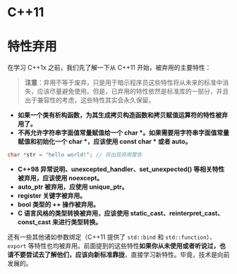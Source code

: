 # C++11

# 特性弃用

在学习 C++1x 之前，我们先了解一下从 C++11 开始，被弃用的主要特性：

> **注意**：弃用不等于废弃，只是用于暗示程序员这些特性将从未来的标准中消失，应该尽量避免使用。但是，已弃用的特性依然是标准库的一部分，并且出于兼容性的考虑，这些特性其实会永久保留。

- **如果一个类有析构函数，为其生成拷贝构造函数和拷贝赋值运算符的特性被弃用了。**
- **不再允许字符串字面值常量赋值给一个 char \*。如果需要用字符串字面值常量赋值和初始化一个 char \*，应该使用 const char \* 或者 auto。**

```cpp
char *str = "hello world!"; // 将出现弃用警告
```

- **C++98 异常说明、unexcepted_handler、set_unexpected() 等相关特性被弃用，应该使用 noexcept。**
- **auto_ptr 被弃用，应使用 unique_ptr。**
- **register 关键字被弃用。**
- **bool 类型的 ++ 操作被弃用。**
- **C 语言风格的类型转换被弃用，应该使用 static_cast、reinterpret_cast、const_cast 来进行类型转换。**

还有一些其他诸如参数绑定（C++11 提供了 `std::bind` 和 `std::function`）、`export` 等特性也均被弃用。前面提到的这些特性**如果你从未使用或者听说过，也请不要尝试去了解他们，应该向新标准靠拢**，直接学习新特性。毕竟，技术是向前发展的。
